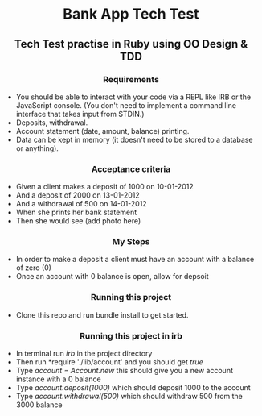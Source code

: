 <h1 align="center"> Bank App Tech Test</h1>
<h2 align="center">Tech Test practise in Ruby using OO Design & TDD</h2>

<h3 align="center"> Requirements </h3>

* You should be able to interact with your code via a REPL like IRB or the JavaScript console. (You don't need to implement a command line interface that takes input from STDIN.)
* Deposits, withdrawal.
* Account statement (date, amount, balance) printing.
* Data can be kept in memory (it doesn't need to be stored to a database or anything).

<h3 align="center"> Acceptance criteria </h3>

* Given a client makes a deposit of 1000 on 10-01-2012
* And a deposit of 2000 on 13-01-2012
* And a withdrawal of 500 on 14-01-2012
* When she prints her bank statement
* Then she would see (add photo here)

<h3 align="center"> My Steps </h3>

* In order to make a deposit a client must have an account with a balance of zero (0)
* Once an account with 0 balance is open, allow for depsoit

<h3 align="center"> Running this project </h3>

* Clone this repo and run bundle install to get started.

<h3 align="center"> Running this project in irb </h3>

* In terminal run *irb* in the project directory
* Then run *require './lib/account' and you should get *true*
* Type *account = Account.new* this should give you a new account instance with a 0 balance
* Type *account.deposit(1000)* which should deposit 1000 to the account
* Type *account.withdrawal(500)* which should withdraw 500 from the 3000 balance
